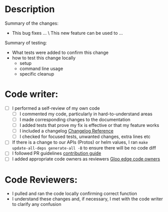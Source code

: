 # Description
Summary of the changes:
- This bug fixes ... \ This new feature can be used to ...

Summary of testing: 
- What tests were added to confirm this change 
- how to test this change locally 
  - setup
  - command line usage
  - specific cleanup 

# Code writer:
- [ ] I performed a self-review of my own code 
  - [ ] I commented my code, particularly in hard-to-understand areas
  - [ ] I made corresponding changes to the documentation
  - [ ] I added tests that prove my fix is effective or that my feature works
  - [ ] I included a changelog [Changelog Reference](https://github.com/solo-io/go-utils/tree/main/changelogutils)
  - [ ] I checked for focused tests, unwanted changes, extra lines etc
- [ ] If there is a change to our APIs (Protos) or helm values, I ran `make update-all-deps generate-all -B` to ensure there will be no code diff
- [ ] I followed PR guidelines [contribution guide](https://soloio.slab.com/posts/pull-request-guidelines-injh63y7)
- [ ] I added appropriate code owners as reviewers [Gloo edge code owners](https://soloio.slab.com/posts/gloo-edge-reviewing-p-rs-odm83ory)

# Code Reviewers:
- I pulled and ran the code locally confirming correct function 
- I understand these changes and, if necessary, I met with the code writer to clarify any confusion


